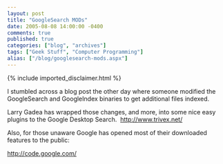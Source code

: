 ```yaml
---
layout: post
title: "GoogleSearch MODs"
date: 2005-08-08 14:00:00 -0400
comments: true
published: true
categories: ["blog", "archives"]
tags: ["Geek Stuff", "Computer Programming"]
alias: ["/blog/googlesearch-mods.aspx"]
---
```

<!-- more -->
{% include imported_disclaimer.html %}
<P>I&nbsp;stumbled across&nbsp;a blog&nbsp;post the other day where someone modified the GoogleSearch and GoogleIndex binaries to get additional files indexed.&nbsp; </P>
<P>Larry Gadea has wrapped those changes, and more, into some nice easy plugins to the Google Desktop Search.&nbsp; <A href="http://www.trivex.net/">http://www.trivex.net/</A></P>
<P>Also, for those unaware Google has opened most of their downloaded features to the public:</P>
<P><A href="http://code.google.com/">http://code.google.com/</A></P>
<P>&nbsp;</P>
